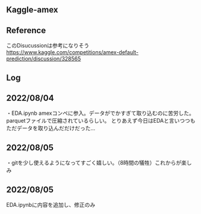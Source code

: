 ## Kaggle-amex
## Reference
このDisucussionは参考になりそう
https://www.kaggle.com/competitions/amex-default-prediction/discussion/328565

## Log 
## 2022/08/04 
・EDA.ipynb amexコンペに参入。データがでかすぎて取り込むのに苦労した。parquetファイルで圧縮されているらしい。
とりあえず今日はEDAと言いつつもただデータを取り込んだだけだった…

## 2022/08/05
・gitを少し使えるようになってすごく嬉しい。（8時間の犠牲）これからが楽しみ

## 2022/08/05
EDA.ipynbに内容を追加し、修正のみ
